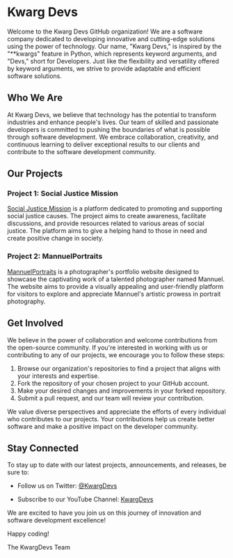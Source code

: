 # Kwarg Devs

Welcome to the Kwarg Devs GitHub organization! We are a software company dedicated to developing innovative and cutting-edge solutions using the power of technology. Our name, "Kwarg Devs," is inspired by the "**kwargs" feature in Python, which represents keyword arguments, and "Devs," short for Developers. Just like the flexibility and versatility offered by keyword arguments, we strive to provide adaptable and efficient software solutions.

## Who We Are

At Kwarg Devs, we believe that technology has the potential to transform industries and enhance people's lives. Our team of skilled and passionate developers is committed to pushing the boundaries of what is possible through software development. We embrace collaboration, creativity, and continuous learning to deliver exceptional results to our clients and contribute to the software development community.

## Our Projects

### Project 1: Social Justice Mission

[Social Justice Mission](https://sj-mission.org/) is a platform dedicated to promoting and supporting social justice causes. The project aims to create awareness, facilitate discussions, and provide resources related to various areas of social justice. The platform aims to give a helping hand to those in need and create positive change in society.

### Project 2: MannuelPortraits

[MannuelPortraits](https://www.mannuelportraits.co.ke/) is a photographer's portfolio website designed to showcase the captivating work of a talented photographer named Mannuel. The website aims to provide a visually appealing and user-friendly platform for visitors to explore and appreciate Mannuel's artistic prowess in portrait photography.

## Get Involved

We believe in the power of collaboration and welcome contributions from the open-source community. If you're interested in working with us or contributing to any of our projects, we encourage you to follow these steps:

1. Browse our organization's repositories to find a project that aligns with your interests and expertise.
2. Fork the repository of your chosen project to your GitHub account.
3. Make your desired changes and improvements in your forked repository.
4. Submit a pull request, and our team will review your contribution.

We value diverse perspectives and appreciate the efforts of every individual who contributes to our projects. Your contributions help us create better software and make a positive impact on the developer community.

## Stay Connected

To stay up to date with our latest projects, announcements, and releases, be sure to:

- Follow us on Twitter: [@KwargDevs](https://twitter.com/KwargDevs)
<!--- Visit our website: [www.kwargdevs.com](http://www.kwargdevs.com)
-->
- Subscribe to our YouTube Channel: [KwargDevs](https://www.youtube.com/channel/UCdMBvHugZtN_FZ6oh8L5BHA)

We are excited to have you join us on this journey of innovation and software development excellence!

Happy coding!

The KwargDevs Team

